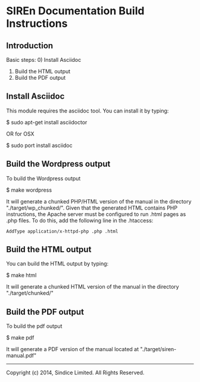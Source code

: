 # SIREn Documentation Build Instructions

## Introduction

Basic steps:
  0) Install Asciidoc
  1) Build the HTML output
  2) Build the PDF output
   
## Install Asciidoc

This module requires the asciidoc tool. You can install it by typing:

  $ sudo apt-get install asciidoctor
  
  OR for OSX 
  
  $ sudo port install asciidoc
  
   
## Build the Wordpress output

To build the Wordpress output

  $ make wordpress

It will generate a chunked PHP/HTML version of the manual in the directory "./target/wp_chunked/".
Given that the generated HTML contains PHP instructions, the Apache server must be configured to
run .html pages as .php files. To do this, add the following line in the .htaccess:

    AddType application/x-httpd-php .php .html

## Build the HTML output

You can build the HTML output by typing:
   
   $ make html
   
It will generate a chunked HTML version of the manual in the directory "./target/chunked/"
   
## Build the PDF output

To build the pdf output

  $ make pdf
  
It will generate a PDF version of the manual located at "./target/siren-manual.pdf"

- - -

Copyright (c) 2014, Sindice Limited. All Rights Reserved.

